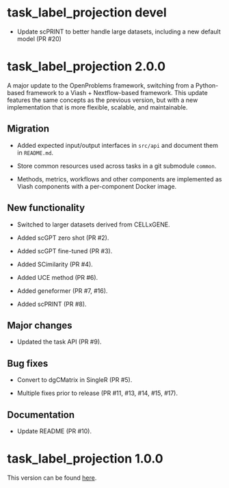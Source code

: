 # task_label_projection devel

* Update scPRINT to better handle large datasets, including a new default model (PR #20)

# task_label_projection 2.0.0

A major update to the OpenProblems framework, switching from a Python-based framework to a Viash + Nextflow-based framework. This update features the same concepts as the previous version, but with a new implementation that is more flexible, scalable, and maintainable.

## Migration

* Added expected input/output interfaces in `src/api` and document them in `README.md`.

* Store common resources used across tasks in a git submodule `common`.

* Methods, metrics, workflows and other components are implemented as Viash components with a per-component Docker image.

## New functionality

* Switched to larger datasets derived from CELLxGENE.

* Added scGPT zero shot (PR #2).

* Added scGPT fine-tuned (PR #3).

* Added SCimilarity (PR #4).

* Added UCE method (PR #6).

* Added geneformer (PR #7, #16).

* Added scPRINT (PR #8).

## Major changes

* Updated the task API (PR #9).

## Bug fixes

* Convert to dgCMatrix in SingleR (PR #5).

* Multiple fixes prior to release (PR #11, #13, #14, #15, #17).

## Documentation

* Update README (PR #10).


# task_label_projection 1.0.0

This version can be found [here](https://github.com/openproblems-bio/openproblems/tree/v1.0.0/openproblems/tasks/label_projection).
